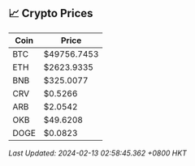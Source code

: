 ## 📈 Crypto Prices

| Coin | Price |
| ---- | ----- |
| BTC | $49756.7453 |
| ETH | $2623.9335 |
| BNB | $325.0077 |
| CRV | $0.5266 |
| ARB | $2.0542 |
| OKB | $49.6208 |
| DOGE | $0.0823 |

_Last Updated: 2024-02-13 02:58:45.362 +0800 HKT_